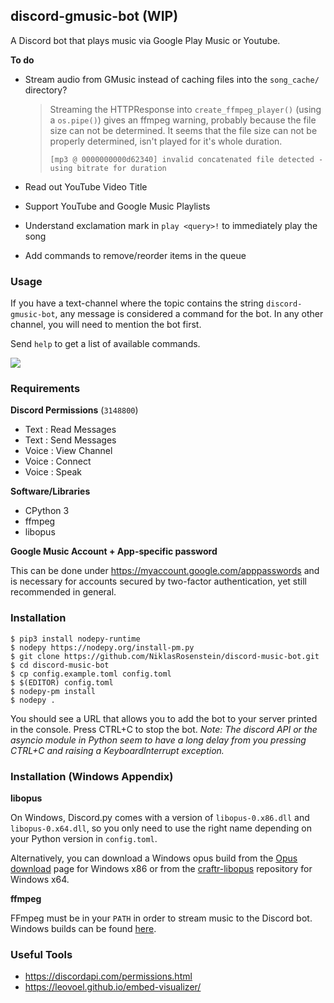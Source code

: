 ## discord-gmusic-bot (WIP)

A Discord bot that plays music via Google Play Music or Youtube.

__To do__

* Stream audio from GMusic instead of caching files into the `song_cache/` directory?

    > Streaming the HTTPResponse into `create_ffmpeg_player()` (using a `os.pipe()`)
    > gives an ffmpeg warning, probably because the file size can not be determined.
    > It seems that the file size can not be properly determined, isn't played
    > for it's whole duration.
    >
    >     [mp3 @ 0000000000d62340] invalid concatenated file detected - using bitrate for duration

* Read out YouTube Video Title
* Support YouTube and Google Music Playlists
* Understand exclamation mark in `play <query>!` to immediately play the song
* Add commands to remove/reorder items in the queue


### Usage

If you have a text-channel where the topic contains the string
`discord-gmusic-bot`, any message is considered a command for the bot. In any
other channel, you will need to mention the bot first.

Send `help` to get a list of available commands.

![](https://i.imgur.com/1HFDCmY.png)


### Requirements

__Discord Permissions__ (`3148800`)

* Text : Read Messages
* Text : Send Messages
* Voice : View Channel
* Voice : Connect
* Voice : Speak

__Software/Libraries__

* CPython 3
* ffmpeg
* libopus

__Google Music Account + App-specific password__

This can be done under https://myaccount.google.com/apppasswords and is
necessary for accounts secured by two-factor authentication, yet still
recommended in general.


### Installation

    $ pip3 install nodepy-runtime
    $ nodepy https://nodepy.org/install-pm.py
    $ git clone https://github.com/NiklasRosenstein/discord-music-bot.git
    $ cd discord-music-bot
    $ cp config.example.toml config.toml
    $ $(EDITOR) config.toml
    $ nodepy-pm install
    $ nodepy .

You should see a URL that allows you to add the bot to your server printed
in the console. Press CTRL+C to stop the bot. *Note: The discord API or the
asyncio module in Python seem to have a long delay from you pressing CTRL+C
and raising a KeyboardInterrupt exception.*


### Installation (Windows Appendix)

__libopus__

On Windows, Discord.py comes with a version of `libopus-0.x86.dll` and
`libopus-0.x64.dll`, so you only need to use the right name depending on your
Python version in `config.toml`.

Alternatively, you can download a Windows opus build from the [Opus download]
page for Windows x86 or from the [craftr-libopus] repository for Windows x64.

  [craftr-libopus]: https://github.com/NiklasRosenstein/craftr-libopus/releases
  [Installing libopus]: https://github.com/meew0/discordrb/wiki/Installing-libopus
  [Opus download]: http://opus-codec.org/downloads/

__ffmpeg__

FFmpeg must be in your `PATH` in order to stream music to the Discord bot.
Windows builds can be found [here](https://www.ffmpeg.org/download.html).


### Useful Tools

* https://discordapi.com/permissions.html
* https://leovoel.github.io/embed-visualizer/
